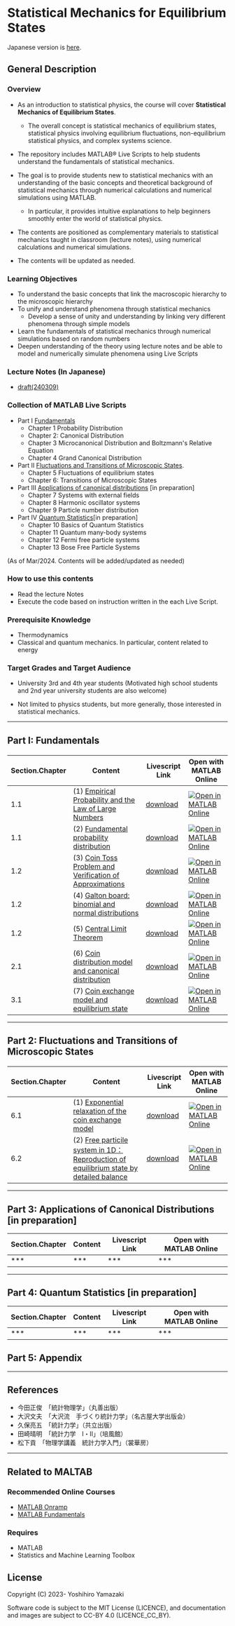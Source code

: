 # Statistical Mechanics for Equilibrium States

Japanese version is [here](README.md).

## General Description

### Overview

- As an introduction to statistical physics, the course will cover **Statistical Mechanics of Equilibrium States**.
  - The overall concept is statistical mechanics of equilibrium states, statistical physics involving equilibrium fluctuations, non-equilibrium statistical physics, and complex systems science.
- The repository includes MATLAB® Live Scripts to help students understand the fundamentals of statistical mechanics.
- The goal is to provide students new to statistical mechanics with an understanding of the basic concepts and theoretical background of statistical mechanics through numerical calculations and numerical simulations using MATLAB.
  - In particular, it provides intuitive explanations to help beginners smoothly enter the world of statistical physics.

- The contents are positioned as complementary materials to statistical mechanics taught in classroom (lecture notes), using numerical calculations and numerical simulations.

- The contents will be updated as needed.


### Learning Objectives

- To understand the basic concepts that link the macroscopic hierarchy to the microscopic hierarchy
- To unify and understand phenomena through statistical mechanics
  - Develop a sense of unity and understanding by linking very different phenomena through simple models
- Learn the fundamentals of statistical mechanics through numerical simulations based on random numbers
- Deepen understanding of the theory using lecture notes and be able to model and numerically simulate phenomena using Live Scripts

### Lecture Notes (In Japanese)

- [draft(240309)](https://waseda.box.com/s/xozrws2nlrkb0iuim7ylyg5xiv3fqwmh)

### Collection of MATLAB Live Scripts
- Part I <a href="#part01">Fundamentals</a>
  - Chapter 1 Probability Distribution
  - Chapter 2: Canonical Distribution
  - Chapter 3 Microcanonical Distribution and Boltzmann's Relative Equation
  - Chapter 4 Grand Canonical Distribution
- Part II <a href="#part02">Fluctuations and Transitions of Microscopic States</a>.
  - Chapter 5 Fluctuations of equilibrium states
  - Chapter 6: Transitions of Microscopic States
- Part III <a href="#part03">Applications of canonical distributions</a> [in preparation]
  - Chapter 7 Systems with external fields
  - Chapter 8 Harmonic oscillator systems
  - Chapter 9 Particle number distribution
- Part IV <a href="#part04">Quantum Statistics</a>[in preparation]
  - Chapter 10 Basics of Quantum Statistics
  - Chapter 11 Quantum many-body systems
  - Chapter 12 Fermi free particle systems
  - Chapter 13 Bose Free Particle Systems
<!-- Part V <a href="#part05">Appendix</a>
  - A. Mathematical Preparation
  - B. Other (related content). -->

(As of Mar/2024. Contents will be added/updated as needed)

### How to use this contents

- Read the lecture Notes
- Execute the code based on instruction written in the each Live Script.

### Prerequisite Knowledge

- Thermodynamics
- Classical and quantum mechanics. In particular, content related to energy

### Target Grades and Target Audience

- University 3rd and 4th year students (Motivated high school students and 2nd year university students are also welcome)

- Not limited to physics students, but more generally, those interested in statistical mechanics.

---

## <p id="part01">Part I: Fundamentals</p>


<!-- ### ===== Overview =====

- will be updated later

### ===== Live Script ===== -->

| Section.Chapter | Content | Livescript Link| Open with MATLAB Online |
| --- | -------------- | -------------- | -------------- |
| 1.1 | (1) [Empirical Probability and the Law of Large Numbers](Livescripts/empirical_probability_statA_240205_en.md) | [download](https://github.com/yoshy2003/StatMech_A/raw/main/Livescripts/empirical_probability_statA_240205_en.mlx) | [![Open in MATLAB Online](https://www.mathworks.com/images/responsive/global/open-in-matlab-online.svg)](https://matlab.mathworks.com/open/github/v1?repo=yoshy2003/StatMech_A&file=Livescripts/empirical_probability_statA_240205_en.mlx) |
| 1.1 | (2) [Fundamental probability distribution](Livescripts/probability_distribution_statA_240205_en.md) | [download](https://github.com/yoshy2003/StatMech_A/raw/main/Livescripts/probability_distribution_statA_240205_en.mlx) | [![Open in MATLAB Online](https://www.mathworks.com/images/responsive/global/open-in-matlab-online.svg)](https://matlab.mathworks.com/open/github/v1?repo=yoshy2003/StatMech_A&file=Livescripts/probability_distribution_statA_240205_en.mlx) |
| 1.2 | (3) [Coin Toss Problem and Verification of Approximations](Livescripts/coin_toss_statA_240229_en.md) | [download](https://github.com/yoshy2003/StatMech_A/raw/main/Livescripts/coin_toss_statA_240229_en.mlx) | [![Open in MATLAB Online](https://www.mathworks.com/images/responsive/global/open-in-matlab-online.svg)](https://matlab.mathworks.com/open/github/v1?repo=yoshy2003/StatMech_A&file=Livescripts/coin_toss_statA_240229_en.mlx) |
| 1.2 | (4) [Galton board: binomial and normal distributions](Livescripts/galton_board_statA_240304_en.md)  | [download](https://github.com/yoshy2003/StatMech_A/raw/main/Livescripts/galton_board_statA_240304_en.mlx) | [![Open in MATLAB Online](https://www.mathworks.com/images/responsive/global/open-in-matlab-online.svg)](https://matlab.mathworks.com/open/github/v1?repo=yoshy2003/StatMech_A&file=Livescripts/galton_board_statA_240304_en.mlx)|
| 1.2 | (5) [Central Limit Theorem](Livescripts/central_limit_theorem_statA_240205_en.md) | [download](https://github.com/yoshy2003/StatMech_A/raw/main/Livescripts/central_limit_theorem_statA_240205_en.mlx) | [![Open in MATLAB Online](https://www.mathworks.com/images/responsive/global/open-in-matlab-online.svg)](https://matlab.mathworks.com/open/github/v1?repo=yoshy2003/StatMech_A&file=Livescripts/central_limit_theorem_statA_240205_en.mlx) |
| 2.1 | (6) [Coin distribution model and canonical distribution](Livescripts/coin_canonical_statA_240304_en.md)  | [download](https://github.com/yoshy2003/StatMech_A/raw/main/Livescripts/coin_canonical_statA_240304_en.mlx) | [![Open in MATLAB Online](https://www.mathworks.com/images/responsive/global/open-in-matlab-online.svg)](https://matlab.mathworks.com/open/github/v1?repo=yoshy2003/StatMech_A&file=Livescripts/coin_canonical_statA_240304_en.mlx)|
| 3.1 | (7) [Coin exchange model and equilibrium state](Livescripts/coin_exchange_statA_240304_en.md)  | [download](https://github.com/yoshy2003/StatMech_A/raw/main/Livescripts/coin_exchange_statA_240304_en.mlx) | [![Open in MATLAB Online](https://www.mathworks.com/images/responsive/global/open-in-matlab-online.svg)](https://matlab.mathworks.com/open/github/v1?repo=yoshy2003/StatMech_A&file=Livescripts/coin_exchange_statA_240304_en.mlx)|



---

## <p id="part02">Part 2: Fluctuations and Transitions of Microscopic States</p>

<!-- ### ===== Overview =====

- Will be updated later

#### ===== Live Script ===== -->

| Section.Chapter | Content | Livescript Link| Open with MATLAB Online |
| --- | -------------- | -------------- | -------------- |
| 6.1 | (1) [Exponential relaxation of the coin exchange model](Livescripts/coin_exchange_2_statA_240304.md) | [download](https://github.com/yoshy2003/StatMech_A/raw/main/Livescripts/coin_exchange_2_statA_240304.mlx) | [![Open in MATLAB Online](https://www.mathworks.com/images/responsive/global/open-in-matlab-online.svg)](https://matlab.mathworks.com/open/github/v1?repo=yoshy2003/StatMech_A&file=Livescripts/coin_exchange_2_statA_240304.mlx)|
| 6.2 | (2)  [Free particile system in 1D：Reproduction of equilibrium state by detailed balance](Livescripts/detailed_balance_statA_240304.md) | [download](https://github.com/yoshy2003/StatMech_A/raw/main/Livescripts/detailed_balance_statA_240304.mlx) | [![Open in MATLAB Online](https://www.mathworks.com/images/responsive/global/open-in-matlab-online.svg)](https://matlab.mathworks.com/open/github/v1?repo=yoshy2003/StatMech_A&file=Livescripts/detailed_balance_statA_240304.mlx)|


---

## Part 3: Applications of Canonical Distributions [in preparation]
<!-- ### ===== Overview =====

- will be updated later

### ===== Live Script ===== -->

| Section.Chapter | Content | Livescript Link| Open with MATLAB Online |
| --- | -------------- | -------------- | -------------- |
| *** | *** | *** | *** |


---

## Part 4: Quantum Statistics [in preparation]

<!-- ### ===== Overview =====

- will be updated later

### ===== Live Script ===== -->

| Section.Chapter | Content | Livescript Link| Open with MATLAB Online |
| --- | -------------- | -------------- | -------------- |
| *** | *** | *** | *** |




## Part 5: Appendix

<!-- ### ===== Overview =====

- will be updated later

### ===== Live Script ===== 

| Section.Chapter | Content | Livescript Link| Open with MATLAB Online |
| --- | -------------- | -------------- | -------------- |
| *** | (1) [Validity of Approximate Continuous Representation for Discrete Distributions](Livescripts/approx_dis_con.md) | [download](https://github.com/yoshy2003/StatMech_A/raw/main/Livescripts/approx_dis_con.mlx) | [![Open in MATLAB Online](https://www.mathworks.com/images/responsive/global/open-in-matlab-online.svg)](https://matlab.mathworks.com/open/github/v1?repo=yoshy2003/StatMech_A&file=Livescripts/approx_dis_con.mlx) |
| *** |(2) [Stirling's Formula: Proof and Approximation Accuracy](Livescripts/Stirling_formula_statA_240207.md) | [download](https://github.com/yoshy2003/StatMech_A/raw/main/Livescripts/Stirling_formula_statA_240207.mlx) | [![Open in MATLAB Online](https://www.mathworks.com/images/responsive/global/open-in-matlab-online.svg)](https://matlab.mathworks.com/open/github/v1?repo=yoshy2003/StatMech_A&file=Livescripts/Stirling_formula_statA_240207.mlx)|
| *** | (3) Random Walks and Diffusion  | In Preparation | [![Open in MATLAB Online](https://www.mathworks.com/images/responsive/global/open-in-matlab-online.svg)](https://matlab.mathworks.com/open/github/v1?repo=yoshy2003/StatMech_A&file=/Livescripts/random_walk_lec_21v1.mlx)  |
| *** |(4) Monte Carlo Methods and Area Estimates | *** | [![Open in MATLAB Online](https://www.mathworks.com/images/responsive/global/open-in-matlab-online.svg)](https://matlab.mathworks.com/open/github/v1?repo=yoshy2003/StatMech_A&file=Livescripts/Monte_Carlo_lec_21v1.mlx)|
| *** |(5) Ising Model | *** | [![Open in MATLAB Online](https://www.mathworks.com/images/responsive/global/open-in-matlab-online.svg)](https://matlab.mathworks.com/open/github/v1?repo=yoshy2003/StatMech_A&file=Livescripts/Monte_Carlo_lec_21v1.mlx)|
| *** | (1) [Generating uniform random numbers and plotting frequency distributions](Livescripts/uniform_random_number_histogram_lec_23.md)  | [download](https://github.com/yoshy2003/StatMech_A/raw/main/Livescripts/uniform_random_number_histogram_lec_23.mlx) | [![Open in MATLAB Online](https://www.mathworks.com/images/responsive/global/open-in-matlab-online.svg)](https://matlab.mathworks.com/open/github/v1?repo=yoshy2003/StatMech_A&file=/Livescripts/uniform_random_number_histogram_lec_23.mlx)  | -->


---

## References

- 今田正俊　「統計物理学」（丸善出版）
- 大沢文夫　「大沢流　手づくり統計力学」（名古屋大学出版会）
- 久保亮五　「統計力学」（共立出版）
- 田崎晴明　「統計力学　Ⅰ・Ⅱ」（培風館）
- 松下貢　「物理学講義　統計力学入門」（裳華房）

<!-- - [その他のreferences](refs.md) -->

---

## Related to MALTAB

### Recommended Online Courses

- [MATLAB Onramp](https://matlabacademy.mathworks.com/jp/details/matlab-onramp/gettingstarted)
- [MATLAB Fundamentals](https://matlabacademy.mathworks.com/jp/details/matlab-fundamentals/mlbe)

### Requires
- MATLAB
- Statistics and Machine Learning Toolbox

## License

Copyright (C) 2023- Yoshihiro Yamazaki

Software code is subject to the MIT License (LICENCE), and documentation and images are subject to CC-BY 4.0 (LICENCE_CC_BY).




